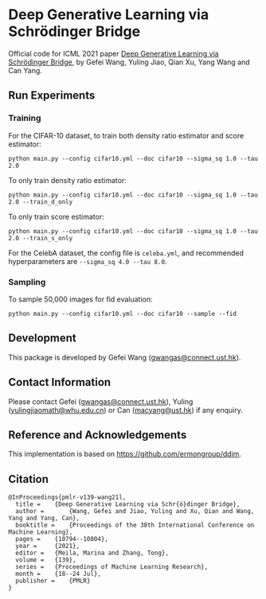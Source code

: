 # Deep Generative Learning via Schrödinger Bridge
Official code for ICML 2021 paper [Deep Generative Learning via Schrödinger Bridge](https://proceedings.mlr.press/v139/wang21l), by Gefei Wang, Yuling Jiao, Qian Xu, Yang Wang and Can Yang.

## Run Experiments
### Training
For the CIFAR-10 dataset, to train both density ratio estimator and score estimator:
```
python main.py --config cifar10.yml --doc cifar10 --sigma_sq 1.0 --tau 2.0
```
To only train density ratio estimator:
```
python main.py --config cifar10.yml --doc cifar10 --sigma_sq 1.0 --tau 2.0 --train_d_only
```
To only train score estimator:
```
python main.py --config cifar10.yml --doc cifar10 --sigma_sq 1.0 --tau 2.0 --train_s_only
```
For the CelebA dataset, the config file is ```celeba.yml```, and recommended hyperparameters are ```--sigma_sq 4.0 --tau 8.0```.
### Sampling
To sample 50,000 images for fid evaluation:
```
python main.py --config cifar10.yml --doc cifar10 --sample --fid
```

## Development
This package is developed by Gefei Wang (gwangas@connect.ust.hk). 

## Contact Information
Please contact Gefei (gwangas@connect.ust.hk), Yuling (yulingjiaomath@whu.edu.cn) or Can (macyang@ust.hk) if any enquiry.

## Reference and Acknowledgements
This implementation is based on https://github.com/ermongroup/ddim.

## Citation
```
@InProceedings{pmlr-v139-wang21l,
  title = 	 {Deep Generative Learning via Schr{ö}dinger Bridge},
  author =       {Wang, Gefei and Jiao, Yuling and Xu, Qian and Wang, Yang and Yang, Can},
  booktitle = 	 {Proceedings of the 38th International Conference on Machine Learning},
  pages = 	 {10794--10804},
  year = 	 {2021},
  editor = 	 {Meila, Marina and Zhang, Tong},
  volume = 	 {139},
  series = 	 {Proceedings of Machine Learning Research},
  month = 	 {18--24 Jul},
  publisher =    {PMLR}
}
```
